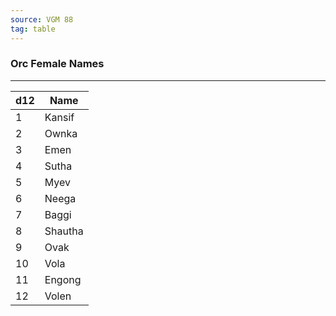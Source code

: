 ```yaml
---
source: VGM 88
tag: table
---
```


### Orc Female Names
---
|d12|Name|
|----|------------|
|1|Kansif|
|2|Ownka|
|3|Emen|
|4|Sutha|
|5|Myev|
|6|Neega|
|7|Baggi|
|8|Shautha|
|9|Ovak|
|10|Vola|
|11|Engong|
|12|Volen|
